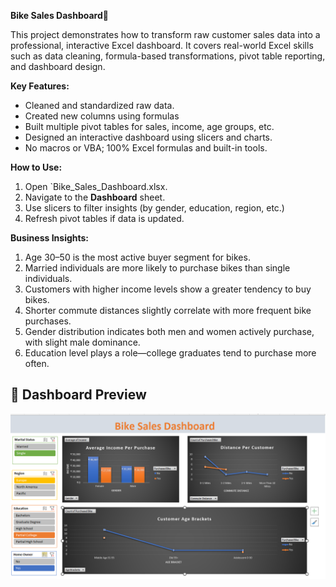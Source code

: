 **Bike Sales Dashboard🚴**

This project demonstrates how to transform raw customer sales data into a professional, interactive Excel dashboard. 
    It covers real-world Excel skills such as data cleaning, formula-based transformations, pivot table reporting, and dashboard design.

**Key Features:**

- Cleaned and standardized raw data.
- Created new columns using formulas
- Built multiple pivot tables for sales, income, age groups, etc.
- Designed an interactive dashboard using slicers and charts.
- No macros or VBA; 100% Excel formulas and built-in tools.

**How to Use:**

1. Open `Bike_Sales_Dashboard.xlsx.
2. Navigate to the **Dashboard** sheet.
3. Use slicers to filter insights (by gender, education, region, etc.)
4. Refresh pivot tables if data is updated.


**Business Insights:**

1. Age 30–50 is the most active buyer segment for bikes.
2. Married individuals are more likely to purchase bikes than single individuals.
3. Customers with higher income levels show a greater tendency to buy bikes.
4. Shorter commute distances slightly correlate with more frequent bike purchases.
5. Gender distribution indicates both men and women actively purchase, with slight male dominance.
6. Education level plays a role—college graduates tend to purchase more often.


## 📸 Dashboard Preview

![Dashboard Screenshot](https://github.com/jahnavikp/Excel-Projects/blob/main/Bike%20Sales%20Dashboard/Images/Dashboard.png?raw=true)



